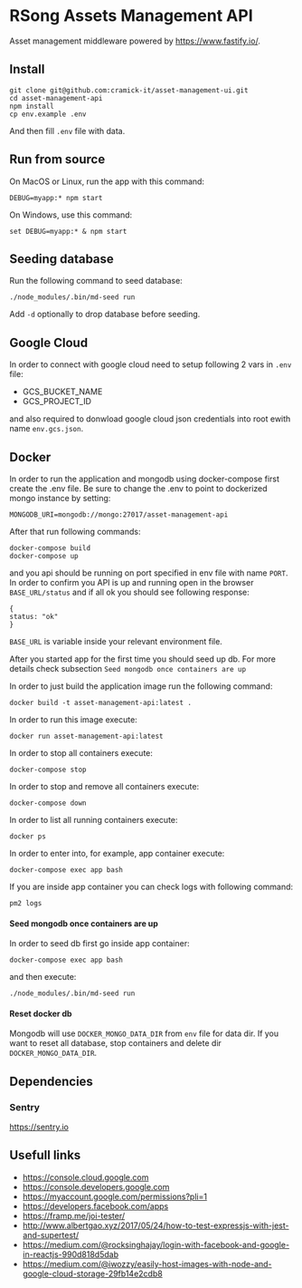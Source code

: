 # RSong Assets Management API
Asset management middleware powered by https://www.fastify.io/.  

## Install

```
git clone git@github.com:cramick-it/asset-management-ui.git
cd asset-management-api
npm install
cp env.example .env
```

And then fill `.env` file with data.

## Run from source

On MacOS or Linux, run the app with this command:
```
DEBUG=myapp:* npm start
```

On Windows, use this command:
```
set DEBUG=myapp:* & npm start
```

## Seeding database

Run the following command to seed database:
```
./node_modules/.bin/md-seed run
```
Add `-d` optionally to drop database before seeding.

## Google Cloud

In order to connect with google cloud need to setup following 2 vars in `.env` file:
- GCS_BUCKET_NAME
- GCS_PROJECT_ID

and also required to donwload google cloud json credentials into root ewith name `env.gcs.json`.

## Docker 
In order to run the application and mongodb using docker-compose first create the .env file. Be sure to change the .env to point to dockerized mongo instance by setting:

```
MONGODB_URI=mongodb://mongo:27017/asset-management-api
```

After that run following commands:

```
docker-compose build
docker-compose up
```
and you api should be running on port specified in env file with name `PORT`. 
In order to confirm you API is up and running open in the browser `BASE_URL/status` and if all ok you should see following response:
``` 
{
status: "ok"
}
```
`BASE_URL` is variable inside your relevant environment file.

After you started app for the first time you should seed up db. For more details check subsection `Seed mongodb once containers are up`

In order to just build the application image run the following command:

```
docker build -t asset-management-api:latest .
```

In order to run this image execute:
```
docker run asset-management-api:latest
```

In order to stop all containers execute:
```
docker-compose stop
```

In order to stop and remove all containers execute:
```
docker-compose down
```

In order to list all running containers execute:
```
docker ps
```

In order to enter into, for example, app container execute:
```
docker-compose exec app bash
```

If you are inside app container you can check logs with following command:
```
pm2 logs
```


#### Seed mongodb once containers are up

In order to seed db first go inside app container:
```
docker-compose exec app bash
```

and then execute:
```
./node_modules/.bin/md-seed run
```

#### Reset docker db

Mongodb will use `DOCKER_MONGO_DATA_DIR` from `env` file for data dir. If you want to reset all database, stop containers and delete dir `DOCKER_MONGO_DATA_DIR`.

## Dependencies

### Sentry

https://sentry.io

## Usefull links
- https://console.cloud.google.com
- https://console.developers.google.com
- https://myaccount.google.com/permissions?pli=1
- https://developers.facebook.com/apps
- https://framp.me/joi-tester/
- http://www.albertgao.xyz/2017/05/24/how-to-test-expressjs-with-jest-and-supertest/
- https://medium.com/@rocksinghajay/login-with-facebook-and-google-in-reactjs-990d818d5dab
- https://medium.com/@iwozzy/easily-host-images-with-node-and-google-cloud-storage-29fb14e2cdb8

